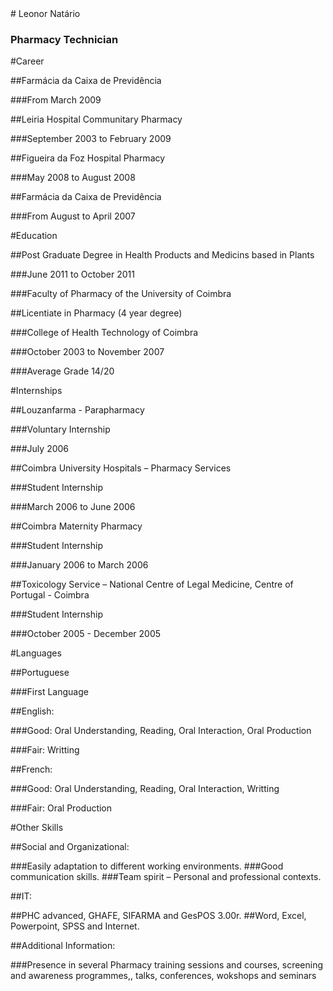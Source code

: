 <section data-background="https://lh3.googleusercontent.com/-65rxdG6oXpg/UdnVBlVPK2I/AAAAAAAAAyQ/dh8qhuyFcR4/s1024/IMG_6167.JPG"></section>
# Leonor Natário 

### Pharmacy Technician



<section data-background="https://lh4.googleusercontent.com/-zej5qzkpKwQ/UdnipRLdWAI/AAAAAAAAA1A/k8Dcf3Nk198/s1024/IMG_5463.JPG">
#Career


##Farmácia da Caixa de Previdência

###From March 2009


##Leiria Hospital Communitary Pharmacy

###September 2003 to February 2009


##Figueira da Foz Hospital Pharmacy

###May 2008 to August 2008


##Farmácia da Caixa de Previdência

###From August to April 2007
</section>



<section data-background="https://lh3.googleusercontent.com/-ow_m6YO4FrQ/Udnihfvk8AI/AAAAAAAAA0o/HcdFjV6sBgw/s1024/IMG_1787.JPG">
#Education


##Post Graduate Degree in Health Products and Medicins based in Plants

###June 2011 to October 2011

###Faculty of Pharmacy of the University of Coimbra


##Licentiate in Pharmacy (4 year degree)

###College of Health Technology of Coimbra 

###October 2003 to November 2007

###Average Grade 14/20
</section>



<section data-background="https://lh6.googleusercontent.com/-oJAKiBAuaiU/UdniZEU4FJI/AAAAAAAAA0Y/dBqVkW2ZDZs/s1024/IMG_0448.JPG">
#Internships


##Louzanfarma - Parapharmacy

###Voluntary Internship

###July 2006


##Coimbra University Hospitals – Pharmacy Services

###Student Internship

###March 2006 to June 2006


##Coimbra Maternity Pharmacy

###Student Internship

###January 2006 to March 2006


##Toxicology Service – National Centre of Legal Medicine, Centre of Portugal - Coimbra

###Student Internship

###October  2005 - December 2005 
</section>




<section data-background="https://lh3.googleusercontent.com/-i4gVjMzDwvk/UdniuqTPUtI/AAAAAAAAA1Q/hSg4k_L86sg/s1024/IMG_5744.JPG">
#Languages


##Portuguese

###First Language


##English:

###Good: Oral Understanding, Reading, Oral Interaction, Oral Production

###Fair: Writting


##French:

###Good: Oral Understanding, Reading, Oral Interaction, Writting

###Fair: Oral Production
</section>


<section data-background="https://lh6.googleusercontent.com/-wXf75MAxzgQ/UdniYc9jaVI/AAAAAAAAA0U/5TH7wwaNCQs/s1024/IMG_0771.JPG">
#Other Skills


##Social and Organizational:

###Easily adaptation to different working environments.
###Good communication skills.
###Team spirit – Personal and professional contexts.


##IT:

##PHC advanced, GHAFE, SIFARMA and GesPOS 3.00r.
##Word, Excel, Powerpoint, SPSS and Internet.


##Additional Information:

###Presence in several Pharmacy training sessions and courses, screening and awareness programmes,, talks, conferences, wokshops and seminars
</section>
